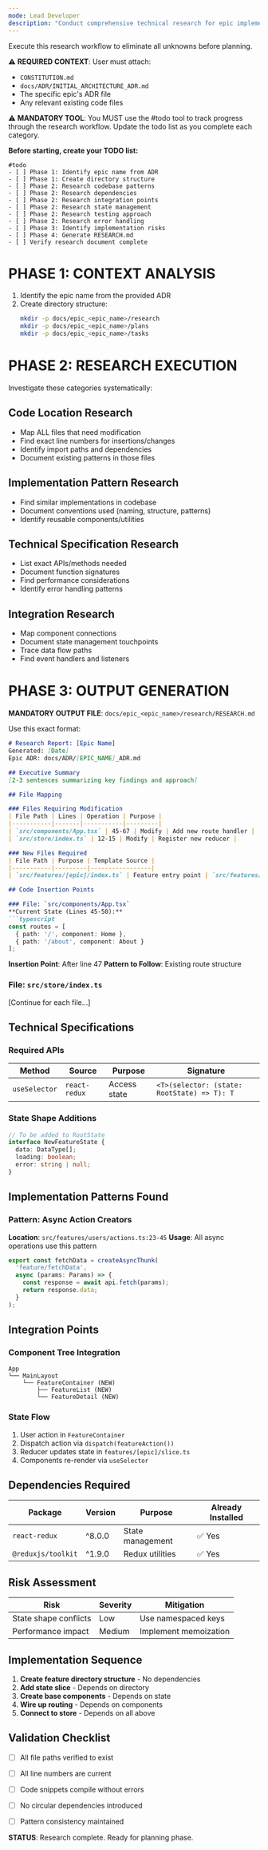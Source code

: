 ```yaml
---
mode: Lead Developer
description: "Conduct comprehensive technical research for epic implementation"
---
```

Execute this research workflow to eliminate all unknowns before planning.

⚠️ **REQUIRED CONTEXT**: User must attach:
- `CONSTITUTION.md`
- `docs/ADR/INITIAL_ARCHITECTURE_ADR.md`
- The specific epic's ADR file
- Any relevant existing code files

⚠️ **MANDATORY TOOL**: You MUST use the #todo tool to track progress through the research workflow. Update the todo list as you complete each category.

**Before starting, create your TODO list:**
```
#todo
- [ ] Phase 1: Identify epic name from ADR
- [ ] Phase 1: Create directory structure
- [ ] Phase 2: Research codebase patterns
- [ ] Phase 2: Research dependencies
- [ ] Phase 2: Research integration points
- [ ] Phase 2: Research state management
- [ ] Phase 2: Research testing approach
- [ ] Phase 2: Research error handling
- [ ] Phase 3: Identify implementation risks
- [ ] Phase 4: Generate RESEARCH.md
- [ ] Verify research document complete
```

# PHASE 1: CONTEXT ANALYSIS

1. Identify the epic name from the provided ADR
2. Create directory structure:
   ```bash
   mkdir -p docs/epic_<epic_name>/research
   mkdir -p docs/epic_<epic_name>/plans
   mkdir -p docs/epic_<epic_name>/tasks
   ```

# PHASE 2: RESEARCH EXECUTION

Investigate these categories systematically:

## Code Location Research
- Map ALL files that need modification
- Find exact line numbers for insertions/changes
- Identify import paths and dependencies
- Document existing patterns in those files

## Implementation Pattern Research
- Find similar implementations in codebase
- Document conventions used (naming, structure, patterns)
- Identify reusable components/utilities

## Technical Specification Research
- List exact APIs/methods needed
- Document function signatures
- Find performance considerations
- Identify error handling patterns

## Integration Research
- Map component connections
- Document state management touchpoints
- Trace data flow paths
- Find event handlers and listeners

# PHASE 3: OUTPUT GENERATION

**MANDATORY OUTPUT FILE**: `docs/epic_<epic_name>/research/RESEARCH.md`

Use this exact format:

```markdown
# Research Report: [Epic Name]
Generated: [Date]
Epic ADR: docs/ADR/[EPIC_NAME]_ADR.md

## Executive Summary
[2-3 sentences summarizing key findings and approach]

## File Mapping

### Files Requiring Modification
| File Path | Lines | Operation | Purpose |
|-----------|-------|-----------|---------|
| `src/components/App.tsx` | 45-67 | Modify | Add new route handler |
| `src/store/index.ts` | 12-15 | Modify | Register new reducer |

### New Files Required
| File Path | Purpose | Template Source |
|-----------|---------|-----------------|
| `src/features/[epic]/index.ts` | Feature entry point | `src/features/example/index.ts` |

## Code Insertion Points

### File: `src/components/App.tsx`
**Current State (Lines 45-50):**
```typescript
const routes = [
  { path: '/', component: Home },
  { path: '/about', component: About }
];
```
**Insertion Point**: After line 47
**Pattern to Follow**: Existing route structure

### File: `src/store/index.ts`
[Continue for each file...]

## Technical Specifications

### Required APIs
| Method | Source | Purpose | Signature |
|--------|--------|---------|-----------|
| `useSelector` | `react-redux` | Access state | `<T>(selector: (state: RootState) => T): T` |

### State Shape Additions
```typescript
// To be added to RootState
interface NewFeatureState {
  data: DataType[];
  loading: boolean;
  error: string | null;
}
```

## Implementation Patterns Found

### Pattern: Async Action Creators
**Location**: `src/features/users/actions.ts:23-45`
**Usage**: All async operations use this pattern
```typescript
export const fetchData = createAsyncThunk(
  'feature/fetchData',
  async (params: Params) => {
    const response = await api.fetch(params);
    return response.data;
  }
);
```

## Integration Points

### Component Tree Integration
```
App
└── MainLayout
    └── FeatureContainer (NEW)
        ├── FeatureList (NEW)
        └── FeatureDetail (NEW)
```

### State Flow
1. User action in `FeatureContainer`
2. Dispatch action via `dispatch(featureAction())`
3. Reducer updates state in `features/[epic]/slice.ts`
4. Components re-render via `useSelector`

## Dependencies Required
| Package | Version | Purpose | Already Installed |
|---------|---------|---------|-------------------|
| `react-redux` | ^8.0.0 | State management | ✅ Yes |
| `@reduxjs/toolkit` | ^1.9.0 | Redux utilities | ✅ Yes |

## Risk Assessment
| Risk | Severity | Mitigation |
|------|----------|------------|
| State shape conflicts | Low | Use namespaced keys |
| Performance impact | Medium | Implement memoization |

## Implementation Sequence
1. **Create feature directory structure** - No dependencies
2. **Add state slice** - Depends on directory
3. **Create base components** - Depends on state
4. **Wire up routing** - Depends on components
5. **Connect to store** - Depends on all above

## Validation Checklist
- [ ] All file paths verified to exist
- [ ] All line numbers are current
- [ ] Code snippets compile without errors
- [ ] No circular dependencies introduced
- [ ] Pattern consistency maintained


**STATUS**: Research complete. Ready for planning phase.
```